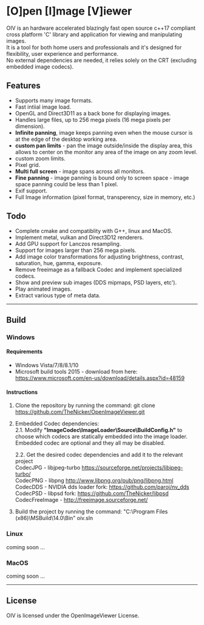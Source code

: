 # [O]pen [I]mage [V]iewer

OIV is an hardware accelerated blazingly fast open source c++17 compliant cross platform 'C' library and application for viewing and manipulating images.  
It is a tool for both home users and professionals and it's designed for flexibility, user experience and performance.  
No external dependencies are needed, it relies solely on the CRT (excluding embedded image codecs).

## Features
* Supports many image formats.
* Fast intiial image load.
* OpenGL and Direct3D11 as a back bone for displaying images.
* Handles large files, up to 256 mega pixels (16 mega pixels per dimension).
* **Infinite panning**, image keeps panning even when the mouse cursor is at the edge of the desktop working area.
* **custom pan limits** - pan the image outside/inside the display area, this allows to center on the monitor any area of the image on any zoom level.
* custom zoom limits. 
* Pixel grid.
* **Multi full screen** - image spans across all monitors.
* **Fine panning** - image panning is bound only to screen space - image space panning could be less than 1 pixel.  
* Exif support.
* Full Image information (pixel format, transperency, size in memory, etc.)

## Todo
* Complete cmake and compatiblity with G++, linux and MacOS.
* Implement metal, vulkan and Direct3D12 renderers.
* Add GPU support for Lanczos resampling.  
* Support for images larger than 256 mega pixels.
* Add image color transformations for adjusting brightness, contrast, saturation, hue, gamma, exposure.
* Remove freeimage as a fallback Codec and implement specialized codecs.
* Show and preview sub images (DDS mipmaps, PSD layers, etc').
* Play animated images.
* Extract various type of meta data.

--------------------------

## Build
### Windows
#### Requirements
* Windows Vista/7/8/8.1/10
* Microsoft build tools 2015 - download from here: https://www.microsoft.com/en-us/download/details.aspx?id=48159  

#### Instructions
1. Clone the repository by running the command: git clone https://github.com/TheNicker/OpenImageViewer.git
2. Embedded Codec dependencies:  
   2.1. Modify **"ImageCodec\ImageLoader\Source\BuildConfig.h"** to choose which codecs are statically embedded into the image loader. 
   Embedded codec are optional and they all may be disabled.

   2.2. Get the desired codec dependencies and add it to the relevant project  
     CodecJPG - libjpeg-turbo https://sourceforge.net/projects/libjpeg-turbo/  
     CodecPNG - libpng http://www.libpng.org/pub/png/libpng.html  
     CodecDDS - NVIDIA dds loader fork: https://github.com/paroj/nv_dds  
     CodecPSD - libpsd fork:  https://github.com/TheNicker/libpsd  
     CodecFreeImage - http://freeimage.sourceforge.net/  


3. Build the project by running the command: "C:\Program Files (x86)\MSBuild\14.0\Bin" oiv.sln

### Linux
coming soon ...

### MacOS
coming soon ...


-----------------------------

## License
OIV is licensed under the OpenImageViewer License.
